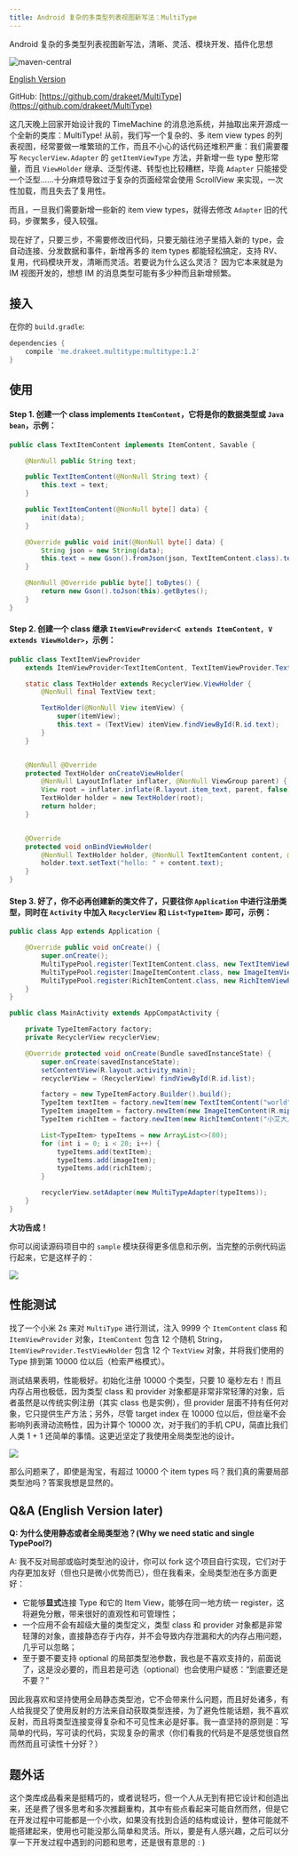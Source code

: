 ```yaml
---
title: Android 复杂的多类型列表视图新写法：MultiType
---
```


Android 复杂的多类型列表视图新写法，清晰、灵活、模块开发、插件化思想

![maven-central](https://img.shields.io/maven-central/v/me.drakeet.multitype/multitype.svg)

[English Version](https://github.com/drakeet/MultiType)

GitHub: [https://github.com/drakeet/MultiType](https://github.com/drakeet/MultiType)

这几天晚上回家开始设计我的 TimeMachine 的消息池系统，并抽取出来开源成一个全新的类库：MultiType! 从前，我们写一个复杂的、多 item view types 的列表视图，经常要做一堆繁琐的工作，而且不小心的话代码还堆积严重：我们需要覆写  `RecyclerView.Adapter` 的  `getItemViewType` 方法，并新增一些 type 整形常量，而且 `ViewHolder` 继承、泛型传递、转型也比较糟糕，毕竟 `Adapter` 只能接受一个泛型……十分麻烦导致过于复杂的页面经常会使用 ScrollView 来实现，一次性加载，而且失去了复用性。

而且，一旦我们需要新增一些新的 item view types，就得去修改 `Adapter` 旧的代码，步骤繁多，侵入较强。

现在好了，只要三步，不需要修改旧代码，只要无脑往池子里插入新的 type，会自动连接、分发数据和事件，新增再多的 item types 都能轻松搞定，支持 RV、复用，代码模块开发，清晰而灵活。若要说为什么这么灵活？ 因为它本来就是为 IM 视图开发的，想想 IM 的消息类型可能有多少种而且新增频繁。

## 接入

在你的 `build.gradle`:

```groovy
dependencies {
    compile 'me.drakeet.multitype:multitype:1.2'
}
```

## 使用

#### Step 1. 创建一个 class __implements__ `ItemContent`，它将是你的数据类型或 `Java bean`，示例：


```java
public class TextItemContent implements ItemContent, Savable {

    @NonNull public String text;

    public TextItemContent(@NonNull String text) {
        this.text = text;
    }

    public TextItemContent(@NonNull byte[] data) {
        init(data);
    }

    @Override public void init(@NonNull byte[] data) {
        String json = new String(data);
        this.text = new Gson().fromJson(json, TextItemContent.class).text;
    }

    @NonNull @Override public byte[] toBytes() {
        return new Gson().toJson(this).getBytes();
    }
}
```

#### Step 2. 创建一个 class 继承  `ItemViewProvider<C extends ItemContent, V extends ViewHolder>`，示例：


```java
public class TextItemViewProvider
    extends ItemViewProvider<TextItemContent, TextItemViewProvider.TextHolder> {

    static class TextHolder extends RecyclerView.ViewHolder {
        @NonNull final TextView text;

        TextHolder(@NonNull View itemView) {
            super(itemView);
            this.text = (TextView) itemView.findViewById(R.id.text);
        }
    }


    @NonNull @Override
    protected TextHolder onCreateViewHolder(
        @NonNull LayoutInflater inflater, @NonNull ViewGroup parent) {
        View root = inflater.inflate(R.layout.item_text, parent, false);
        TextHolder holder = new TextHolder(root);
        return holder;
    }


    @Override
    protected void onBindViewHolder(
        @NonNull TextHolder holder, @NonNull TextItemContent content, @NonNull TypeItem typeItem) {
        holder.text.setText("hello: " + content.text);
    }
}
```

#### Step 3. 好了，你不必再创建新的类文件了，只要往你 `Application` 中进行注册类型，同时在 `Activity` 中加入 `RecyclerView` 和 `List<TypeItem>` 即可，示例：


```java
public class App extends Application {

    @Override public void onCreate() {
        super.onCreate();
        MultiTypePool.register(TextItemContent.class, new TextItemViewProvider());
        MultiTypePool.register(ImageItemContent.class, new ImageItemViewProvider());
        MultiTypePool.register(RichItemContent.class, new RichItemViewProvider());
    }
}
```

```java
public class MainActivity extends AppCompatActivity {

    private TypeItemFactory factory;
    private RecyclerView recyclerView;

    @Override protected void onCreate(Bundle savedInstanceState) {
        super.onCreate(savedInstanceState);
        setContentView(R.layout.activity_main);
        recyclerView = (RecyclerView) findViewById(R.id.list);

        factory = new TypeItemFactory.Builder().build();
        TypeItem textItem = factory.newItem(new TextItemContent("world"));
        TypeItem imageItem = factory.newItem(new ImageItemContent(R.mipmap.ic_launcher));
        TypeItem richItem = factory.newItem(new RichItemContent("小艾大人赛高", R.mipmap.avatar));

        List<TypeItem> typeItems = new ArrayList<>(80);
        for (int i = 0; i < 20; i++) {
            typeItems.add(textItem);
            typeItems.add(imageItem);
            typeItems.add(richItem);
        }

        recyclerView.setAdapter(new MultiTypeAdapter(typeItems));
    }
}
```

**大功告成！**

你可以阅读源码项目中的 `sample` 模块获得更多信息和示例，当完整的示例代码运行起来，它是这样子的：

![](http://ww2.sinaimg.cn/large/86e2ff85gw1f6hj52rqg1j207i0dcq3c.jpg)

## 性能测试

找了一个小米 2s 来对 `MultiType` 进行测试，注入 9999 个 `ItemContent` class 和 `ItemViewProvider` 对象，`ItemContent` 包含 12 个随机 String，`ItemViewProvider.TestViewHolder` 包含 12 个 `TextView` 对象，并将我们使用的 Type 排到第 10000 位以后（检索严格模式）。

测试结果表明，性能极好。初始化注册 10000 个类型，只要 10 毫秒左右！而且内存占用也极低，因为类型 class 和 provider 对象都是非常非常轻薄的对象，后者虽然是以传统实例注册（其实 class 也是实例），但 provider 层面不持有任何对象，它只提供生产方法；另外，尽管 target index 在 10000 位以后，但丝毫不会影响列表滑动流畅性，因为计算个 10000 次，对于我们的手机 CPU，简直比我们人类 1 + 1 还简单的事情。这更近坚定了我使用全局类型池的设计。

![](http://ww2.sinaimg.cn/large/86e2ff85gw1f6sembftdjj20rq03utbp.jpg)

那么问题来了，即使是淘宝，有超过 10000 个 item types 吗？我们真的需要局部类型池吗？答案我想是显然的。

## Q&A (English Version later)

**Q: 为什么使用静态或者全局类型池？(Why we need static and single TypePool?)**

A: 我不反对局部或临时类型池的设计，你可以 fork 这个项目自行实现，它们对于内存更加友好（但也只是微小优势而已），但在我看来，全局类型池在多方面更好：
- 它能够**显式**连接 Type 和它的 Item View，能够在同一地方统一 register，这将避免分散，带来很好的直观性和可管理性；
- 一个应用不会有超级大量的类型定义，类型 class 和 provider 对象都是非常轻薄的对象，直接静态存于内存，并不会导致内存泄漏和大的内存占用问题，几乎可以忽略；
- 至于要不要支持 optional 的局部类型池参数，我也是不喜欢支持的，前面说了，这是没必要的，而且若是可选（optional）也会使用户疑惑：“到底要还是不要？”

因此我喜欢和坚持使用全局静态类型池，它不会带来什么问题，而且好处诸多，有人给我提交了使用反射的方法来自动获取类型连接，为了避免性能话题，我不喜欢反射，而且将类型连接变得复杂和不可见性未必是好事。我一直坚持的原则是：写简单的代码，写可读的代码，实现复杂的需求（你们看我的代码是不是感觉很自然而然而且可读性十分好？）

## 题外话

这个类库成品看来是挺精巧的，或者说轻巧，但一个人从无到有把它设计和创造出来，还是费了很多思考和多次推翻重构，其中有些点看起来可能自然而然，但是它在开发过程中可能都是一个小坎，如果没有找到合适的结构或设计，整体可能就不能搭建起来，使用也可能没那么简单和灵活。所以，要是有人感兴趣，之后可以分享一下开发过程中遇到的问题和思考，还是很有意思的 : )
